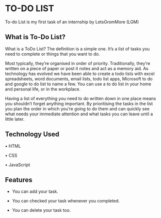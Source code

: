 
# TO-DO LIST
To-do List is my first task of an internship by LetsGromMore (LGM)



## What is To-Do List?

What is a ToDo List? The definition is a simple one. It’s a list of tasks you need to complete or things that you want to do. 

Most typically, they’re organised in order of priority. Traditionally, they’re written on a piece of paper or post it notes and act as a memory aid. As technology has evolved we have been able to create a todo lists with excel spreadsheets, word documents, email lists, todo list apps, Microsoft to do and google to do list to name a few. You can use a to do list in your home and personal life, or in the workplace.

Having a list of everything you need to do written down in one place means you shouldn’t forget anything important. By prioritising the tasks in the list you plan the order in which you’re going to do them and can quickly see what needs your immediate attention and what tasks you can leave until a little later.
## Technology Used

• HTML

• CSS 

• JavaScript



## Features

- You can add your task.
- You can checked your task whenever you completed.  

- You can delete your task too.


 
